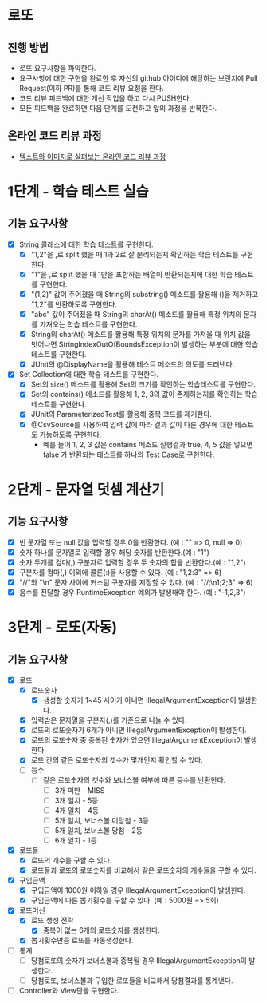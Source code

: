 # 로또
## 진행 방법
* 로또 요구사항을 파악한다.
* 요구사항에 대한 구현을 완료한 후 자신의 github 아이디에 해당하는 브랜치에 Pull Request(이하 PR)를 통해 코드 리뷰 요청을 한다.
* 코드 리뷰 피드백에 대한 개선 작업을 하고 다시 PUSH한다.
* 모든 피드백을 완료하면 다음 단계를 도전하고 앞의 과정을 반복한다.

## 온라인 코드 리뷰 과정
* [텍스트와 이미지로 살펴보는 온라인 코드 리뷰 과정](https://github.com/next-step/nextstep-docs/tree/master/codereview)

# 1단계 - 학습 테스트 실습
## 기능 요구사항
* [X] String 클래스에 대한 학습 테스트를 구현한다.
    * [X] "1,2"을 ,로 split 했을 때 1과 2로 잘 분리되는지 확인하는 학습 테스트를 구현한다.
    * [X] "1"을 ,로 split 했을 때 1만을 포함하는 배열이 반환되는지에 대한 학습 테스트를 구현한다.
    * [X] "(1,2)" 값이 주어졌을 때 String의 substring() 메소드를 활용해 ()을 제거하고 "1,2"를 반환하도록 구현한다.
    * [X] "abc" 값이 주어졌을 때 String의 charAt() 메소드를 활용해 특정 위치의 문자를 가져오는 학습 테스트를 구현한다.
    * [X] String의 charAt() 메소드를 활용해 특정 위치의 문자를 가져올 때 위치 값을 벗어나면 StringIndexOutOfBoundsException이 발생하는 부분에 대한 학습 테스트를 구현한다.
    * [X] JUnit의 @DisplayName을 활용해 테스트 메소드의 의도를 드러낸다.

* [X] Set Collection에 대한 학습 테스트를 구현한다.
    * [X] Set의 size() 메소드를 활용해 Set의 크기를 확인하는 학습테스트를 구현한다.
    * [X] Set의 contains() 메소드를 활용해 1, 2, 3의 값이 존재하는지를 확인하는 학습테스트를 구현한다.
    * [X] JUnit의 ParameterizedTest를 활용해 중복 코드를 제거한다.
    * [X] @CsvSource를 사용하여 입력 값에 따라 결과 값이 다른 경우에 대한 테스트도 가능하도록 구현한다.
        * 예를 들어 1, 2, 3 값은 contains 메소드 실행결과 true, 4, 5 값을 넣으면 false 가 반환되는 테스트를 하나의 Test Case로 구현한다.

# 2단계 - 문자열 덧셈 계산기
## 기능 요구사항
* [X] 빈 문자열 또는 null 값을 입력할 경우 0을 반환한다. (예 : "" => 0, null => 0)
* [X] 숫자 하나를 문자열로 입력할 경우 해당 숫자를 반환한다.(예 : "1")
* [X] 숫자 두개를 컴마(,) 구분자로 입력할 경우 두 숫자의 합을 반환한다.(예 : "1,2")
* [X] 구분자를 컴마(,) 이외에 콜론(:)을 사용할 수 있다. (예 : "1,2:3" => 6)
* [X] "//"와 "\n" 문자 사이에 커스텀 구분자를 지정할 수 있다. (예 : "//;\n1;2;3" => 6)
* [X] 음수를 전달할 경우 RuntimeException 예외가 발생해야 한다. (예 : "-1,2,3")

# 3단계 - 로또(자동)
## 기능 요구사항
* [X] 로또
    * [X] 로또숫자
        * [X] 생성할 숫자가 1~45 사이가 아니면 IllegalArgumentException이 발생한다.
    * [X] 입력받은 문자열을 구분자(,)를 기준으로 나눌 수 있다.
    * [X] 로또의 로또숫자가 6개가 아니면 IllegalArgumentException이 발생한다.
    * [X] 로또의 로또숫자 중 중복된 숫자가 있으면 IllegalArgumentException이 발생한다.
    * [X] 로또 간의 같은 로또숫자의 갯수가 몇개인지 확인할 수 있다.
    * [ ] 등수
        * [ ] 같은 로또숫자의 갯수와 보너스볼 여부에 따른 등수를 반환한다.
            * [ ] 3개 미만 - MISS
            * [ ] 3개 일치 - 5등
            * [ ] 4개 일치 - 4등
            * [ ] 5개 일치, 보너스볼 미당첨 - 3등
            * [ ] 5개 일치, 보너스볼 당첨 - 2등
            * [ ] 6개 일치 - 1등
* [X] 로또들
    * [X] 로또의 개수를 구할 수 있다.
    * [X] 로또들과 로또의 로또숫자를 비교해서 같은 로또숫자의 개수들을 구할 수 있다.
* [X] 구입금액
    * [X] 구입금액이 1000원 이하일 경우 IllegalArgumentException이 발생한다.
    * [X] 구입금액에 따른 뽑기횟수를 구할 수 있다. (예 : 5000원 => 5회)
* [X] 로또머신
    * [X] 로또 생성 전략
        * [X] 중복이 없는 6개의 로또숫자를 생성한다.
    * [X] 뽑기횟수만큼 로또를 자동생성한다.
* [ ] 통계
    * [ ] 당첨로또의 숫자가 보너스볼과 중복될 경우 IllegalArgumentException이 발생한다.
    * [ ] 당첨로또, 보너스볼과 구입한 로또들을 비교해서 당첨결과를 통계낸다.
* [ ] Controller와 View단을 구현한다.
